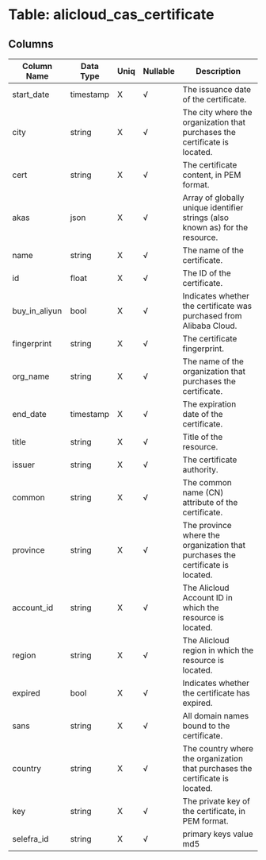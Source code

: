 # Table: alicloud_cas_certificate

## Columns 

|  Column Name   |  Data Type  | Uniq | Nullable | Description | 
|  ----  | ----  | ----  | ----  | ---- | 
| start_date | timestamp | X | √ | The issuance date of the certificate. | 
| city | string | X | √ | The city where the organization that purchases the certificate is located. | 
| cert | string | X | √ | The certificate content, in PEM format. | 
| akas | json | X | √ | Array of globally unique identifier strings (also known as) for the resource. | 
| name | string | X | √ | The name of the certificate. | 
| id | float | X | √ | The ID of the certificate. | 
| buy_in_aliyun | bool | X | √ | Indicates whether the certificate was purchased from Alibaba Cloud. | 
| fingerprint | string | X | √ | The certificate fingerprint. | 
| org_name | string | X | √ | The name of the organization that purchases the certificate. | 
| end_date | timestamp | X | √ | The expiration date of the certificate. | 
| title | string | X | √ | Title of the resource. | 
| issuer | string | X | √ | The certificate authority. | 
| common | string | X | √ | The common name (CN) attribute of the certificate. | 
| province | string | X | √ | The province where the organization that purchases the certificate is located. | 
| account_id | string | X | √ | The Alicloud Account ID in which the resource is located. | 
| region | string | X | √ | The Alicloud region in which the resource is located. | 
| expired | bool | X | √ | Indicates whether the certificate has expired. | 
| sans | string | X | √ | All domain names bound to the certificate. | 
| country | string | X | √ | The country where the organization that purchases the certificate is located. | 
| key | string | X | √ | The private key of the certificate, in PEM format. | 
| selefra_id | string | X | √ | primary keys value md5 | 


